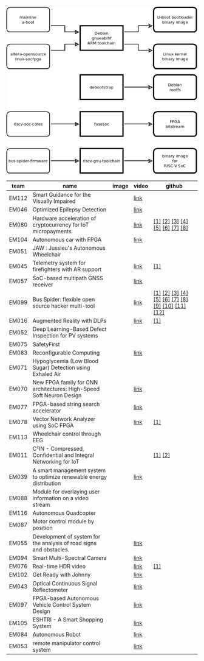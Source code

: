 ![Alt text](de10-nano-bus-spider-dev-flow.png?raw=true "Title")

| team | name | image | video | github |
| --- | --- | --- | --- | --- |
| EM112 | Smart Guidance for the Visually Impaired |  | [link](https://youtu.be/xzjE42pkOlg) |  |
| EM046 | Optimized Epilepsy Detection |  | [link](https://youtu.be/hKjjswbzkeg) |  |
| EM080 | Hardware acceleration of cryptocurrency for IoT micropayments |  | [link](https://youtu.be/JJRlwTJHBCg) |  [[1]](https://github.com/iotaledger) [[2]](https://github.com/habpygo/mam.client.go) [[3]](https://github.com/LampaLab/iota_fpga) [[4]](https://github.com/iotaledger/ccurl) [[5]](https://github.com/iotaledger/giota) [[6]](https://github.com/LampaLab/iota_fpga/releases/tag/v0.2) [[7]](https://github.com/LampaLab/iota_fpga/releases/tag/v0.1) [[8]](https://github.com/mit-dci/tangled-curl/blob/master/vuln-iota.md) |
| EM104 | Autonomous car with FPGA |  | [link](https://youtu.be/WYyDdFlxsEc) |  |
| EM051 | JAW : Jussieu's Autonomous Wheelchair |  |  |  |
| EM045 | Telemetry system for firefighters with AR support |  | [link](https://youtu.be/sDeycnJib30) |  [[1]](https://github.com/sparkfun/SparkFun_MAX3010x_Sensor_Library) |
| EM057 | SoC-based multipath GNSS receiver |  | [link](https://youtu.be/0l_kAB0exQ8) |  |
| EM099 | Bus Spider: flexible open source hacker multi-tool |  | [link](https://youtu.be/xk4pjrGDSXQ) |  [[1]](https://github.com/miet-riscv-workgroup/de10-nano-bus-spider-bld-quartus) [[2]](https://github.com/open-design/riscv-soc-cores/tree/master/cores/gpio) [[3]](https://github.com/frantony/bus-spider-firmware) [[4]](https://github.com/cliffordwolf/picorv32) [[5]](https://github.com/open-design/riscv-soc-cores/tree/master/cores/wb_ram) [[6]](https://github.com/miet-riscv-workgroup/de10-nano-bus-spider) [[7]](https://github.com/open-design/riscv-soc-cores) [[8]](https://github.com/miet-riscv-workgroup/rv32-simple-soc) [[9]](https://github.com/miet-riscv-workgroup/de10-nano-bus-spider/blob/master/doc/de10-nano-bus-spider-dev-flow.md) [[10]](https://github.com/olofk/uart16550) [[11]](https://github.com/olofk/fusesoc) [[12]](https://github.com/olofk/or1k_bootloaders) |
| EM016 | Augmented Reality with DLPs |  | [link](https://youtu.be/4d6LFX8uEeM) |  [[1]](https://github.com/bqUAB/em016) |
| EM052 | Deep Learning-Based Defect Inspection for PV systems |  |  |  |
| EM075 | SafetyFirst |  |  |  |
| EM083 | Reconfigurable Computing |  | [link](https://youtu.be/Xx68ZzuEs3U) |  |
| EM071 | Hypoglycemia (Low Blood Sugar) Detection using Exhaled Air |  |  |  |
| EM070 | New FPGA family for CNN architectures: High-Speed Soft Neuron Design |  | [link](https://youtu.be/HXHPNGpTcjc) |  |
| EM077 | FPGA-based string search accelerator |  | [link](https://youtu.be/whjF8LiX4ns) |  |
| EM078 | Vector Network Analyzer using SoC FPGA |  | [link](https://www.youtube.com/watch?v=BvW69keXv7Y) |  [[1]](https://github.com/tvShushtov/em078_vector_analyzer) |
| EM113 | Wheelchair control through EEG |  |  |  |
| EM011 | C²IN - Compressed, Confidential and Integral Networking for IoT |  |  |  [[1]](https://github.com/tymonx/logic) [[2]](https://github.com/tymonx/virtio) |
| EM039 | A smart management system to optimize renewable energy distribution |  | [link](https://youtu.be/QJS5YOm-H7o) |  |
| EM088 | Module for overlaying user information on a video stream |  |  |  |
| EM116 | Autonomous Quadcopter |  |  |  |
| EM087 | Motor control module by position |  |  |  |
| EM055 | Development of system for the analysis of road signs and obstacles. |  | [link](https://youtu.be/mbIrRnck-Jo) |  |
| EM094 | Smart Multi-Spectral Camera |  | [link](https://www.youtube.com/channel/UCtlbKaSXPp1f1BJONbDOZVw?view_as=subscriber) |  |
| EM076 | Real-time HDR video |  | [link](https://youtu.be/eDJqN0iBZNc) |  [[1]](https://github.com/sh-vlad/FPGA_rtime_HDR_video) |
| EM102 | Get Ready with Johnny |  | [link](https://youtu.be/KNkspKmuXjQ) |  |
| EM043 | Optical Continuous Signal Reflectometer |  | [link](https://youtu.be/AW0CwieZ1Y4) |  |
| EM097 | FPGA-based Autonomous Vehicle Control System Design |  | [link](https://youtu.be/X7ZbEZY9Vog) |  |
| EM105 | ESHTRI - A Smart Shopping System |  | [link](https://youtu.be/Vf-giC6XfBk) |  |
| EM084 | ِِAutonomous  Robot |  | [link](https://youtu.be/a_ve2Q63vjI) |  |
| EM053 | remote manipulator control system |  | [link](https://youtu.be/5bSbPyHdiVg) |  |
